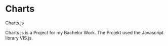# Charts
Charts.js

Charts.js is a Project for my Bachelor Work. The Projekt used the Javascript library VIS.js. 
